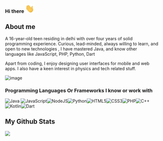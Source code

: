 ### Hi there <img src="https://raw.githubusercontent.com/ABSphreak/ABSphreak/master/gifs/Hi.gif" width="30px">

## About me 

A 16-year-old teen residing in delhi with over four years of solid programming experience. Curious, lead-minded, always willing to learn, and open to new technologies , I have mastered Java, and know other languages like JavaScript, PHP, Python, Dart

Apart from coding, I enjoy designing user interfaces for mobile and web apps. I also have a keen interest in physics and tech related stuff.<br>

![image](https://raw.githubusercontent.com/roshan9419/roshan9419/master/hadder.gif)

### Programming Languages Or Frameworks I know or work with

![Java](https://img.shields.io/badge/java-%23ED8B00.svg?style=for-the-badge&logo=java&logoColor=white) ![JavaScript](https://img.shields.io/badge/javascript-%23323330.svg?style=for-the-badge&logo=javascript&logoColor=%23F7DF1E)![NodeJS](https://img.shields.io/badge/node.js-6DA55F?style=for-the-badge&logo=node.js&logoColor=white)![Python](https://img.shields.io/badge/python-3670A0?style=for-the-badge&logo=python&logoColor=ffdd54)![HTML5](https://img.shields.io/badge/html5-%23E34F26.svg?style=for-the-badge&logo=html5&logoColor=white)![CSS3](https://img.shields.io/badge/css3-%231572B6.svg?style=for-the-badge&logo=css3&logoColor=white)![PHP](https://img.shields.io/badge/php-%23777BB4.svg?style=for-the-badge&logo=php&logoColor=white)![C++](https://img.shields.io/badge/c++-%2300599C.svg?style=for-the-badge&logo=c%2B%2B&logoColor=white)![Kotlin](https://img.shields.io/badge/kotlin-%237F52FF.svg?style=for-the-badge&logo=kotlin&logoColor=white)![Dart](https://img.shields.io/badge/dart-%230175C2.svg?style=for-the-badge&logo=dart&logoColor=white)

## My Github Stats

<img src="https://github-readme-stats.vercel.app/api?username=nerdykrish&count_private=true&show_icons=true&custom_title=My%20GitHub%20stats" align="center">
